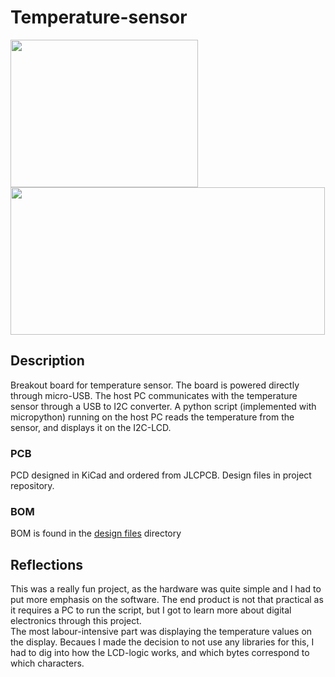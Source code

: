 # Temperature-sensor
<img src="https://user-images.githubusercontent.com/83133831/193098295-48000a53-1d1a-4c58-ba3d-38c6667dbdef.jpg" width="300" height="236"><img src="https://user-images.githubusercontent.com/83133831/193100037-602079ae-ad3d-472c-a1f7-1796f2eac732.jpg" width="503" height="236">

## Description
Breakout board for temperature sensor.
The board is powered directly through micro-USB. The host PC communicates with the temperature sensor through a USB to I2C converter. 
A python script (implemented with micropython) running on the host PC reads the temperature from the sensor, and displays it on the I2C-LCD.

### PCB
PCD designed in KiCad and ordered from JLCPCB. Design files in project repository.

### BOM
BOM is found in the [design files](https://github.com/aMarkusa/Temperature-sensor-2021/tree/main/Design%20files) directory


## Reflections
This was a really fun project, as the hardware was quite simple and I had to put more emphasis on the software. 
The end product is not that practical as it requires a PC to run the script, but I got to learn more about digital electronics through this project.  
The most labour-intensive part was displaying the temperature values on the display. Becaues I made the decision to not use any libraries for this, I had to dig into how the LCD-logic works,
 and which bytes correspond to which characters. 
